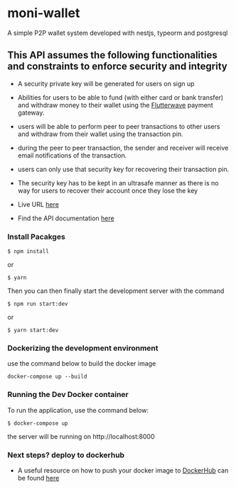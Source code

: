 # moni-wallet
A simple P2P wallet system developed with nestjs, typeorm and postgresql

## This API assumes the following functionalities and constraints to enforce security and integrity
- A security private key will be generated for users on sign up
- Abilities for users to be able to fund (with either card or bank transfer) and withdraw money to their wallet using the [Flutterwave](https://flutterwave.com/us/) payment gateway.
- users will be able to perform peer to peer transactions to other users and withdraw from their wallet using the transaction pin.
- during the peer to peer transaction, the sender and receiver will receive email notifications of the transaction.
- users can only use that security key for recovering their transaction pin.
- The security key has to be kept in an ultrasafe manner as there is no way for users to recover their account once they lose the key

- Live URL [here](https://m-wallets.herokuapp.com/api/v1)
- Find the API documentation [here](https://documenter.getpostman.com/view/11690328/UzQvtRBn)


### Install Pacakges

```
$ npm install
```
or

```
$ yarn
```
Then you can then finally start the development server with the command

```
$ npm run start:dev
```
or

```
$ yarn start:dev
```

### Dockerizing the development environment

use the command below to build the docker image
```
docker-compose up --build
```
### Running the Dev Docker container

To run the application, use the command below:

```
$ docker-compose up
```

the server will be running on http://localhost:8000

### Next steps? deploy to dockerhub 

- A useful resource on how to push your docker image to [DockerHub](https://hub.docker.com)  can be found [here](https://ropenscilabs.github.io/r-docker-tutorial/04-Dockerhub.html)

